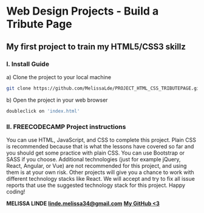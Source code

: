 # Web Design Projects - Build a Tribute Page

## My first project to train my HTML5/CSS3 skillz

### I. Install Guide
a) Clone the project to your local machine
```sh
git clone https://github.com/MelissaLde/PROJECT_HTML_CSS_TRIBUTEPAGE.git
```

b) Open the project in your web browser
```sh
doubleclick on 'index.html'
```
### II. FREECODECAMP Project instructions

You can use HTML, JavaScript, and CSS to complete this project. Plain CSS is recommended because that is what the lessons have covered so far and you should get some practice with plain CSS. You can use Bootstrap or SASS if you choose. Additional technologies (just for example jQuery, React, Angular, or Vue) are not recommended for this project, and using them is at your own risk. Other projects will give you a chance to work with different technology stacks like React. We will accept and try to fix all issue reports that use the suggested technology stack for this project. Happy coding!


**MELISSA LINDE**
**linde.melissa34@gmail.com**
**[My GitHub <3](https://github.com/MelissaLde)**